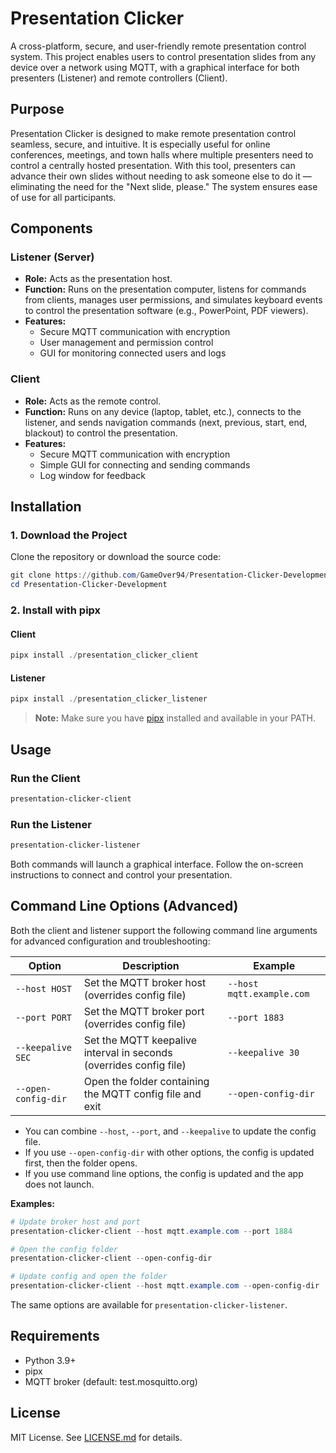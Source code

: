 # Presentation Clicker

A cross-platform, secure, and user-friendly remote presentation control system. This project enables users to control presentation slides from any device over a network using MQTT, with a graphical interface for both presenters (Listener) and remote controllers (Client).

## Purpose

Presentation Clicker is designed to make remote presentation control seamless, secure, and intuitive. It is especially useful for online conferences, meetings, and town halls where multiple presenters need to control a centrally hosted presentation. With this tool, presenters can advance their own slides without needing to ask someone else to do it — eliminating the need for the "Next slide, please." The system ensures ease of use for all participants.

## Components

### Listener (Server)
- **Role:** Acts as the presentation host.
- **Function:** Runs on the presentation computer, listens for commands from clients, manages user permissions, and simulates keyboard events to control the presentation software (e.g., PowerPoint, PDF viewers).
- **Features:**
  - Secure MQTT communication with encryption
  - User management and permission control
  - GUI for monitoring connected users and logs

### Client
- **Role:** Acts as the remote control.
- **Function:** Runs on any device (laptop, tablet, etc.), connects to the listener, and sends navigation commands (next, previous, start, end, blackout) to control the presentation.
- **Features:**
  - Secure MQTT communication with encryption
  - Simple GUI for connecting and sending commands
  - Log window for feedback

## Installation

### 1. Download the Project

Clone the repository or download the source code:

```powershell
git clone https://github.com/GameOver94/Presentation-Clicker-Development.git
cd Presentation-Clicker-Development
```

### 2. Install with pipx

#### Client
```powershell
pipx install ./presentation_clicker_client
```

#### Listener
```powershell
pipx install ./presentation_clicker_listener
```

> **Note:** Make sure you have [pipx](https://pypa.github.io/pipx/) installed and available in your PATH.

## Usage

### Run the Client
```powershell
presentation-clicker-client
```

### Run the Listener
```powershell
presentation-clicker-listener
```

Both commands will launch a graphical interface. Follow the on-screen instructions to connect and control your presentation.

## Command Line Options (Advanced)

Both the client and listener support the following command line arguments for advanced configuration and troubleshooting:

| Option              | Description                                                      | Example                                 |
|---------------------|------------------------------------------------------------------|-----------------------------------------|
| `--host HOST`       | Set the MQTT broker host (overrides config file)                   | `--host mqtt.example.com`               |
| `--port PORT`       | Set the MQTT broker port (overrides config file)                   | `--port 1883`                           |
| `--keepalive SEC`   | Set the MQTT keepalive interval in seconds (overrides config file) | `--keepalive 30`                        |
| `--open-config-dir` | Open the folder containing the MQTT config file and exit           | `--open-config-dir`                     |

- You can combine `--host`, `--port`, and `--keepalive` to update the config file.
- If you use `--open-config-dir` with other options, the config is updated first, then the folder opens.
- If you use command line options, the config is updated and the app does not launch.

**Examples:**

```powershell
# Update broker host and port
presentation-clicker-client --host mqtt.example.com --port 1884

# Open the config folder
presentation-clicker-client --open-config-dir

# Update config and open the folder
presentation-clicker-client --host mqtt.example.com --open-config-dir
```

The same options are available for `presentation-clicker-listener`.

## Requirements
- Python 3.9+
- pipx
- MQTT broker (default: test.mosquitto.org)

## License

MIT License. See [LICENSE.md](LICENSE.md) for details.
